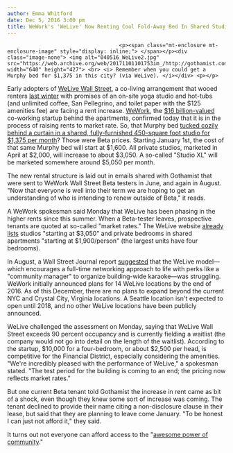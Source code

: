 ```yaml
---
author: Emma Whitford
date: Dec 5, 2016 3:00 pm
title: WeWork's 'WeLive' Now Renting Cool Fold-Away Bed In Shared Studio For $1,600 Monthly
---
```


	
										<p><span class="mt-enclosure mt-enclosure-image" style="display: inline;"> </span></p><div class="image-none"> <img alt="040516_WeLive2.jpg" src="https://web.archive.org/web/20171101101753im_/http://gothamist.com/attachments/nyc_ewhitford/040516_WeLive2.jpg" width="640" height="427"> <br> <i> Remember when you could get a Murphy bed for $1,375 in this city? (via WeLive). </i></div> <p></p>

<p>Early adopters of <a href="https://web.archive.org/web/20171101101753/https://www.welive.com/">WeLive Wall Street</a>, a co-living arrangement that wooed renters <a href="https://web.archive.org/web/20171101101753/http://gothamist.com/2016/01/11/we_l_i_v_i_n.php">last winter</a> with promises of an on-site yoga studio and hot-tubs (and unlimited coffee, San Pellegrino, and toilet paper with the $125 amenities fee) are facing a rent increase. <a href="https://web.archive.org/web/20171101101753/https://www.wework.com/">WeWork</a>, the <a href="https://web.archive.org/web/20171101101753/https://www.fastcompany.com/3057670/wework-valuation-soars-to-16-billion">$16 billion-valued</a> co-working startup behind the apartments, confirmed today that it is in the process of raising rents to market rate. So, that Murphy bed <a href="https://web.archive.org/web/20171101101753/http://gothamist.com/2016/04/05/wework_welive_wedie.php">tucked cozily behind a curtain in a shared, fully-furnished 450-square foot studio for $1,375 per month</a>? Those were Beta prices. Starting January 1st, the cost of that same Murphy bed will start at $1,600. All private studios, marketed in April at $2,000, will increase to about $3,050. A so-called &quot;Studio XL&quot; will be marketed somewhere around $5,050 per month. </p>

<p>The new rental structure is laid out in emails shared with Gothamist that were sent to WeWork Wall Street Beta testers in June, and again in August. &quot;Now that everyone is well into their term we are hoping to get an understanding of who is intending to renew outside of Beta,&quot; it reads. </p>

<p>A WeWork spokesman said Monday that WeLive has been phasing in the higher rents since this summer. When a Beta-tester leaves, prospective tenants are quoted at so-called &quot;market rates.&quot; The WeLive website <a href="https://web.archive.org/web/20171101101753/https://www.welive.com/">already lists</a> studios &quot;starting at $3,050&quot; and private bedrooms in shared apartments &quot;starting at $1,900/person&quot; (the largest units have four bedrooms). </p>

<p>In August, a Wall Street Journal report <a href="https://web.archive.org/web/20171101101753/http://gothamist.com/2016/08/10/we_work_living.php">suggested</a> that the WeLive model&#x2014;which encourages a full-time networking approach to life with perks like a &quot;community manager&quot; to organize building-wide karaoke&#x2014;was struggling. WeWork initially announced plans for 14 WeLive locations by the end of 2016. As of this December, there are no plans to expand beyond the current NYC and Crystal City, Virginia locations. A Seattle location isn&apos;t expected to open until 2018, and no other WeLive locations have been publicly announced.</p>

<p>WeLive challenged the assessment on Monday, saying that WeLive Wall Street exceeds 90 percent occupancy and is currently fielding a waitlist (the company would not go into detail on the length of the waitlist). According to the startup, $10,000 for a four-bedroom, or about $2,500 per head, is competitive for the Financial District, especially considering the amenities. &quot;We&apos;re incredibly pleased with the performance of WeLive,&quot; a spokesman stated. &quot;The test period for the building is coming to an end; the pricing now reflects market rates.&quot;</p>

<p>But one current Beta tenant told Gothamist the increase in rent came as bit of a shock, even though they knew some sort of increase was coming. The tenant declined to provide their name citing a non-disclosure clause in their lease, but said that they are planning to leave come January. &quot;To be honest I can just not afford it,&quot; they said.</p>

<p>It turns out not everyone can afford access to the &quot;<a href="https://web.archive.org/web/20171101101753/http://gothamist.com/2016/01/11/we_l_i_v_i_n.php">awesome power of community</a>.&quot; </p>					
										
									
				